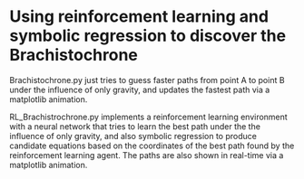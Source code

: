 # Using reinforcement learning and symbolic regression to discover the Brachistochrone

Brachistochrone.py just tries to guess faster paths from point A to point B under the influence of only gravity, and updates the fastest path via a matplotlib animation.

RL_Brachistrochrone.py implements a reinforcement learning environment with a neural network that tries to learn the best path under the the influence of only gravity, and also symbolic regression to produce candidate equations based on the coordinates of the best path found by the reinforcement learning agent. The paths are also shown in real-time via a matplotlib animation. 
